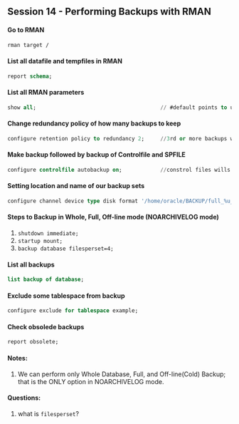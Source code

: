 ## Session 14 - Performing Backups with RMAN

#### Go to RMAN
```bash
rman target /
```

#### List all datafile and tempfiles in RMAN
```sql
report schema;
```

#### List all RMAN parameters
```sql
show all;			                            // #default points to unchanged parameters
```

#### Change redundancy policy of how many backups to keep
```sql
configure retention policy to redundancy 2;     //3rd or more backups will be obsolete
```

#### Make backup followed by backup of Controlfile and SPFILE
```sql
configure controlfile autobackup on;            //constrol files wills will also be backed up with usual backup
```

#### Setting location and name of our backup sets
```sql
configure channel device type disk format '/home/oracle/BACKUP/full_%u_%s_%p';
```

#### Steps to Backup in Whole, Full, Off-line mode (NOARCHIVELOG mode)
1. ```shutdown immediate;```
2. ```startup mount;```
3. ```backup database filesperset=4;```

#### List all backups
```sql
list backup of database;
```

#### Exclude some tablespace from backup
```sql
configure exclude for tablespace example;
```

#### Check obsolede backups
```sql
report obsolete;
```

#### Notes:
1. We can perform only Whole Database, Full, and Off-line(Cold) Backup; that is the ONLY option in NOARCHIVELOG mode.


#### Questions:
1. what is `filesperset`?
